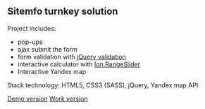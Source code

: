 ## Sitemfo turnkey solution

Project  includes:
* pop-ups
* ajax submit the form
* form validation with [jQuery validation](jqueryvalidation.org)
* interactive calculator with [Ion.RangeSlider](http://ionden.com/a/plugins/ion.rangeslider/)
* Interactive Yandex map

Stack technology: HTML5, CSS3 (SASS), jQuery, Yandex map API

[Demo version](http://kaseo.ru/makeup/turnkey_solution/complete/demo/)
[Work version](http://kaseo.ru/makeup/turnkey_solution/complete/work)